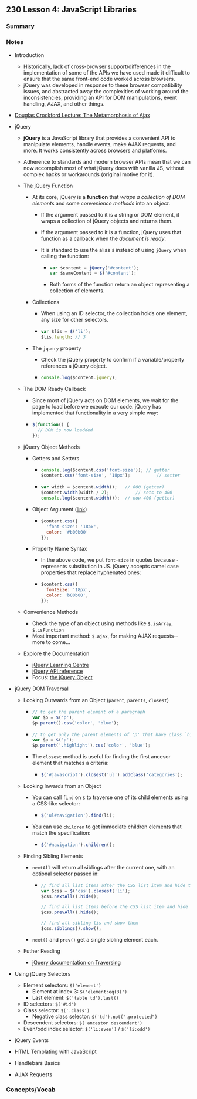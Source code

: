 ## 230 Lesson 4: JavaScript Libraries

### Summary

### Notes

* Introduction

  * Historically, lack of cross-browser support/differences in the implementation of some of the APIs we have used made it difficult to ensure that the same front-end code worked across browsers.
  * jQuery was developed in response to these browser compatibility issues, and abstracted away the complexities of working around the inconsistencies, providing an API for DOM manipulations, event handling, AJAX, and other things.

* [Douglas Crockford Lecture: The Metamorphosis of Ajax](https://www.youtube.com/watch?v=Fv9qT9joc0M)

* jQuery

  * **jQuery** is a JavaScript library that provides a convenient API to manipulate elements, handle events, make AJAX requests, and more. It works consistently across browsers and platforms.

  * Adherence to standards and modern browser APIs mean that we can now accomplish most of what jQuery does with vanilla JS, without complex hacks or workarounds (original motive for it).

  * The jQuery Function

    * At its core, jQuery is a **function** that *wraps a collection of DOM elements* and some *convenience methods* into an *object*.

      * If the argument passed to it is a string or DOM element, it wraps a collection of jQuery objects and returns them.

      * If the argument passed to it is a function, jQuery uses that function as a callback when the *document is ready*.

      * It is standard to use the alias `$` instead of using `jQuery` when calling the function:

        * ```javascript
          var $content = jQuery('#content');
          var $sameContent = $('#content');
          ```

        * Both forms of the function return an object representing a collection of elements.

    * Collections

      * When using an ID selector, the collection holds one element, any size for other selectors.

      * ```javascript
        var $lis = $('li');
        $lis.length; // 3
        ```

    * The `jquery` property

      * Check the jQuery property to confirm if a variable/property references a jQuery object.

      * ```javascript
        console.log($content.jquery);
        ```

  * The DOM Ready Callback

    * Since most of jQuery acts on DOM elements, we wait for the page to load before we execute our code. jQuery has implemented that functionality in a very simple way:

    * ```javascript
      $(function() {
        // DOM is now loadded
      });
      ```

  * jQuery Object Methods

    * Getters and Setters

      * ```javascript
        console.log($content.css('font-size')); // getter
        $content.css('font-size', '18px');			// setter
        ```

      * ```javascript
        var width = $content.width(); 	// 800 (getter)
        $content.width(width / 2); 			// sets to 400
        console.log($content.width());	// now 400 (getter)
        ```

    * Object Argument ([link](https://api.jquery.com/css/#css-properties))

      * ```javascript
        $content.css({
          'font-size': '18px',
          color: '#b00b00'
        });
        ```

    * Property Name Syntax

      * In the above code, we put `font-size` in quotes because `-` represents substitution in JS. jQuery accepts camel case properties that replace hyphenated ones:

      * ```javascript
        $content.css({
          fontSize: '18px',
          color: 'b00b00',
        });
        ```

  * Convenience Methods

    * Check the type of an object using methods like `$.isArray`, `$.isFunction`
    * Most important method: `$.ajax`, for making AJAX requests-- more to come...

  * Explore the Documentation

    * [jQuery Learning Centre](https://learn.jquery.com/)
    * [jQuery API reference](https://api.jquery.com/)
    * Focus: [the jQuery Object](https://learn.jquery.com/using-jquery-core/jquery-object/)

* jQuery DOM Traversal

  * Looking Outwards from an Object (`parent`, `parents`, `closest`)

    * ```javascript
      // to get the parent element of a paragraph
      var $p = $('p');
      $p.parent().css('color', 'blue');
      ```

    * ```javascript
      // to get only the parent elements of 'p' that have class `highlight`
      var $p = $('p');
      $p.parent('.highlight').css('color', 'blue');
      ```

    * The `closest` method is useful for finding the first ancesor element that matches a criteria:

      * ```javascript
        $('#javascript').closest('ul').addClass('categories');
        ```

  * Looking Inwards from an Object

    * You can call `find` on `$` to traverse one of its child elements using a CSS-like selector:

      * ```javascript
        $('ul#navigation').find(li);
        ```

    * You can use `children` to get immediate children elements that match the specification:

      * ```javascript
        $('#navigation').children();
        ```

  * Finding Sibling Elements

    * `nextAll` will return all siblings after the current one, with an optional selector passed in:

      * ```javascript
        // find all list items after the CSS list item and hide them
        var $css = $('css').closest('li');
        $css.nextAll().hide();
        
        // find all list items before the CSS list item and hide them
        $css.prevAll().hide();
        
        // find all sibling lis and show them
        $css.siblings().show();
        ```

    * `next()` and `prev()` get a single sibling element each.

  * Futher Reading

    * [jQuery documentation on Traversing](https://api.jquery.com/category/traversing/)

* Using jQuery Selectors

  * Element selectors: `$('element')`
    * Element at index 3: `$('element:eq(3)')`
    * Last element: `$('table td').last()`
  * ID selectors: `$('#id')`
  * Class selector: `$('.class')`
    * Negative class selector: `$('td').not(".protected")`
  * Descendent selectors: `$('ancestor descendent')`
  * Even/odd index selector: `$('li:even')` / `$('li:odd')`

* jQuery Events

* HTML Templating with JavaScript

* Handlebars Basics

* AJAX Requests

### Concepts/Vocab